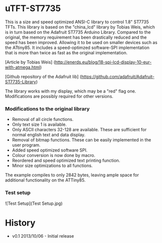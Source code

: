 uTFT-ST7735
===========

This is a size and speed optimized ANSI-C library to control 1.8" ST7735 TFTs. This library is based on the "china_lcd" library by Tobias Weis, which is in turn based
on the Adafruit ST7735 Arduino Library. Compared to the original, the memory requirement has been drastically reduced and the speed has been improved. 
Allowing it to be used on smaller devices such as the ATtiny85. It includes a speed-optimzed software-SPI implementation that
is more than twice as fast as the original implementation.

[Article by Tobias Weis] (http://enerds.eu/blog/18-spi-lcd-display-10-eur-with-atmega.html)
 
[Github repository of the Adafruit lib] (https://github.com/adafruit/Adafruit-ST7735-Library)
 
The library works with my display, which may be a "red" flag one. Modifications are possibly required for other versions.

### Modifications to the original library

 * Removal of all circle functions. 
 * Only text size 1 is available.
 * Only ASCII characters 32-128 are available. These are sufficient for normal english text and data display.
 * Removal of bitmap functions. These can be easily implemented in the user program.
 * Added speed optimized software SPI.
 * Colour conversion is now done by macro.
 * Reordered and speed optimized text printing function.
 * Minor size optimizations to all functions. 

The example compiles to only 2842 bytes, leaving ample space for additional functionality on the ATTiny85.

### Test setup 
 ![Test Setup](Test Setup.jpg)
 
# History

 
 * v0.1 2013/10/06 - Initial release 
 
